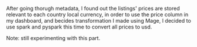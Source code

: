 After going thorugh metadata, I found out the listings' prices are stored relevant to each country local currency, in order to use the price column in my dashboard, and becides transformation I made using Mage, I decided to use spark and pyspark this time to convert all prices to usd.

Note: still experimenting with this part.